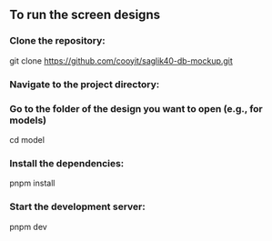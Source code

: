 ## To run the screen designs

### Clone the repository:

git clone https://github.com/cooyit/saglik40-db-mockup.git


### Navigate to the project directory:
### Go to the folder of the design you want to open (e.g., for models)

cd model

### Install the dependencies:

pnpm install


### Start the development server:

pnpm dev